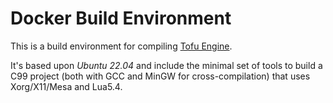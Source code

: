 # Docker Build Environment

This is a build environment for compiling [Tofu Engine](https://github.com/tofuengine/tofu).

It's based upon *Ubuntu 22.04* and include the minimal set of tools to build a C99 project (both with GCC and MinGW for cross-compilation) that uses Xorg/X11/Mesa and Lua5.4.

